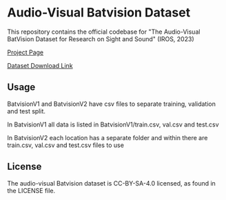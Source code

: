 # Audio-Visual Batvision Dataset

This repository contains the official codebase for "The Audio-Visual BatVision Dataset for Research on Sight and Sound" (IROS, 2023)

[Project Page](https://amandinebtto.github.io/Batvision-Dataset/)

[Dataset Download Link](https://cloud.minesparis.psl.eu/index.php/s/qurl3oySgTmT85M)

## Usage

BatvisionV1 and BatvisionV2 have csv files to separate training, validation and test split.

In BatvisionV1 all data is listed in BatvisionV1/train.csv, val.csv and test.csv

In BatvisionV2 each location has a separate folder and within there are train.csv, val.csv and test.csv files to use

## License
The audio-visual Batvision dataset is CC-BY-SA-4.0 licensed, as found in the LICENSE file.
